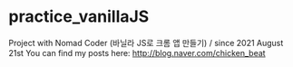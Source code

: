 # practice_vanillaJS
Project with Nomad Coder (바닐라 JS로 크롬 앱 만들기) / since 2021 August 21st
You can find my posts here: http://blog.naver.com/chicken_beat
